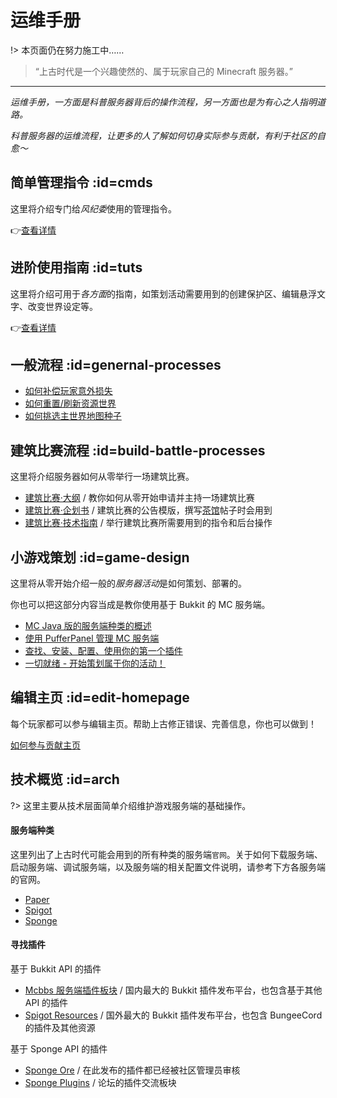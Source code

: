 # 运维手册

!> 本页面仍在努力施工中……

> “上古时代是一个兴趣使然的、属于玩家自己的 Minecraft 服务器。”

---

*运维手册，一方面是科普服务器背后的操作流程，另一方面也是为有心之人指明道路。*

*科普服务器的运维流程，让更多的人了解如何切身实际参与贡献，有利于社区的自愈～*

## 简单管理指令 :id=cmds

这里将介绍专门给*风纪委*使用的管理指令。

👉[查看详情](/staff/cmds-simple.md)

## 进阶使用指南 :id=tuts

这里将介绍可用于*各方面*的指南，如策划活动需要用到的创建保护区、编辑悬浮文字、改变世界设定等。

👉[查看详情](/staff/cmds-advanced.md)

## 一般流程 :id=genernal-processes

- [如何补偿玩家意外损失](/staff/lost-found.md)
- [如何重置/刷新资源世界](/staff/reset-resource-world.md)
- [如何挑选主世界地图种子](/staff/how-to-pick-overworld.md)

## 建筑比赛流程 :id=build-battle-processes

这里将介绍服务器如何从零举行一场建筑比赛。

- [建筑比赛·大纲](https://bbs.mimaru.me/d/435) / 教你如何从零开始申请并主持一场建筑比赛
- [建筑比赛·企划书](https://bbs.mimaru.me/d/436) / 建筑比赛的公告模版，撰写[茶馆](https://bbs.mimaru.me/)帖子时会用到
- [建筑比赛·技术指南](staff/build-battle/tech-spec.md) / 举行建筑比赛所需要用到的指令和后台操作

## 小游戏策划 :id=game-design

这里将从零开始介绍一般的<em>服务器活动</em>是如何策划、部署的。

你也可以把这部分内容当成是教你使用基于 Bukkit 的 MC 服务端。

- [MC Java 版的服务端种类的概述](/staff/game-design/server-intro.md)
- [使用 PufferPanel 管理 MC 服务端](/staff/game-design/pufferpanel.md)
- [查找、安装、配置、使用你的第一个插件](/staff/game-design/your-first-plugin.md)
- [一切就绪 - 开始策划属于你的活动！](/staff/game-design/prep.md)

## 编辑主页 :id=edit-homepage

每个玩家都可以参与编辑主页。帮助上古修正错误、完善信息，你也可以做到！

[如何参与贡献主页](/staff/how-to-edit-homepage.md)

## 技术概览 :id=arch

?> 这里主要从技术层面简单介绍维护游戏服务端的基础操作。

<!-- tabs:start -->

#### **服务端种类**

这里列出了上古时代可能会用到的所有种类的服务端`官网`。关于如何下载服务端、启动服务端、调试服务端，以及服务端的相关配置文件说明，请参考下方各服务端的官网。

- [Paper](https://papermc.io/)
- [Spigot](https://www.spigotmc.org/)
- [Sponge](https://www.spongepowered.org/)

#### **寻找插件**

基于 Bukkit API 的插件

- [Mcbbs 服务端插件板块](http://www.mcbbs.net/forum-servermod-1.html) / 国内最大的 Bukkit 插件发布平台，也包含基于其他 API 的插件
- [Spigot Resources](https://www.spigotmc.org/resources/) / 国外最大的 Bukkit 插件发布平台，也包含 BungeeCord 的插件及其他资源

基于 Sponge API 的插件

- [Sponge Ore](https://ore.spongepowered.org/) / 在此发布的插件都已经被社区管理员审核
- [Sponge Plugins](https://forums.spongepowered.org/c/plugins) / 论坛的插件交流板块

<!-- #### **网络架构**

省略一千字... -->

<!-- tabs:end -->

